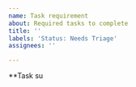 ```yaml
---
name: Task requirement
about: Required tasks to complete 
title: ''
labels: 'Status: Needs Triage'
assignees: ''

---
```


**Task su